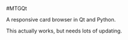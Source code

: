 #MTGQt

A responsive card browser in Qt and Python.

This actually works, but needs lots of updating. 
